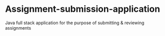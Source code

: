 # Assignment-submission-application
Java full stack application for the purpose of submitting &amp; reviewing assignments
